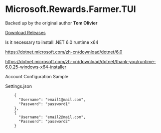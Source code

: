 # Microsoft.Rewards.Farmer.TUI 
Backed up by the original author **Tom Olivier** 

[Download Releases](https://github.com/ZEERDEER/Microsoft.Rewards.Farmer.TUI/releases/tag/0.10.1.0)

Is it necessary to install .NET 6.0 runtime x64

https://dotnet.microsoft.com/zh-cn/download/dotnet/6.0

https://dotnet.microsoft.com/zh-cn/download/dotnet/thank-you/runtime-6.0.25-windows-x64-installer

Account Configuration Sample 

Settings.json 


```
    {
      "Username": "email1@mail.com",
      "Password": "password1"
    },
    {
      "Username": "email2@mail.com",
      "Password": "password2"
    }
